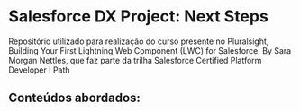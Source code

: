 # Salesforce DX Project: Next Steps

Repositório utilizado para realização do curso presente no Pluralsight, Building Your First Lightning Web Component (LWC) for Salesforce, By Sara Morgan Nettles,
que faz parte da trilha Salesforce Certified Platform Developer I Path

## Conteúdos abordados:

